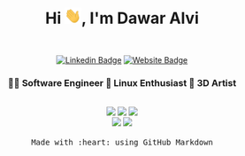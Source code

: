 <div align="center">
  <h1>Hi <img src="https://raw.githubusercontent.com/DawarAlvi/DawarAlvi/main/img/Hi.gif" width="30px">, I'm Dawar Alvi </h1>
<!--
  <img src="https://img.shields.io/badge/Focus-Game%20Dev-blue" /> &nbsp;
  <img src="https://img.shields.io/badge/Live in-Kashmir-blue" /> &nbsp;
  <img src="https://komarev.com/ghpvc/?username=DawarAlvi&color=blue" alt="watching_count" />
-->
  
  <br /> 

  [![Linkedin Badge](https://img.shields.io/badge/-LinkedIn-blue?style=flat-square&logo=Linkedin&logoColor=white&link=https://www.linkedin.com/in/dawar-alvi-658217205/)](https://www.linkedin.com/in/dawaralvi/)
  [![Website Badge](https://img.shields.io/badge/-Website-black?style=flat-square&logo=Qiskit&logoColor=white&link=https://dawaralvi.github.io/)](https://dawaralvi.github.io/)

  <h3 align="center">👨‍💻 Software Engineer  🐧 Linux Enthusiast  🎨 3D Artist </h3>

  <br />

  <img src="https://img.shields.io/badge/ReactJs-ffffff?style=for-the-badge&logo=react&logoColor=blue">
  <img src="https://img.shields.io/badge/C%23 Unity-000000?style=for-the-badge&logo=unity&logoColor=white">
  <img src="https://img.shields.io/badge/C++ SDL2-001651?style=for-the-badge&logo=c%2B%2B&logoColor=white">
  <!--
  <img src="https://img.shields.io/badge/Unreal-000000?style=for-the-badge&logo=unrealengine&logoColor=white">
  -->
  <br />
  <!--
  <img src="https://img.shields.io/badge/Godot-53a4e0?style=for-the-badge&logo=godotengine&logoColor=white">
  <img src="https://img.shields.io/badge/Roblox-101113?style=for-the-badge&logo=roblox&logoColor=white">
  <br />
  -->
  <img src="https://img.shields.io/badge/Arch Linux-1793D1?style=for-the-badge&logo=archlinux&logoColor=white">
  <img src="https://img.shields.io/badge/Blender-E34F26?style=for-the-badge&logo=blender&logoColor=white">

  <br />
  <br />
  <samp>Made with :heart: using GitHub Markdown</samp>
</div>
